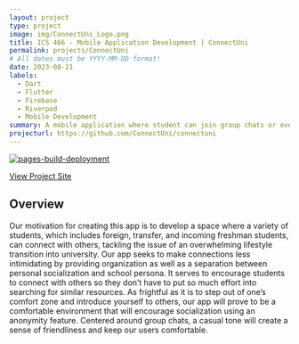 ```yaml
---
layout: project
type: project
image: img/ConnectUni_Logo.png
title: ICS 466 - Mobile Application Development | ConnectUni
permalink: projects/ConnectUni
# All dates must be YYYY-MM-DD format!
date: 2023-08-21
labels:
  - Dart
  - Flutter
  - Firebase
  - Riverpod
  - Mobile Development
summary: A mobile application where student can join group chats or events with other students in the same university.
projecturl: https://github.com/ConnectUni/connectuni
---
```


[![pages-build-deployment](https://github.com/ConnectUni/connectuni.github.io/actions/workflows/pages/pages-build-deployment/badge.svg)](https://github.com/ConnectUni/connectuni.github.io/actions/workflows/pages/pages-build-deployment)

[View Project Site](https://connectuni.github.io/)
## Overview
Our motivation for creating this app is to develop a space where a variety of students, which includes foreign, transfer, and incoming freshman students, can connect with others, tackling the issue of an overwhelming lifestyle transition into university. Our app seeks to make connections less intimidating by providing organization as well as a separation between personal socialization and school persona. It serves to encourage students to connect with others so they don’t have to put so much effort into searching for similar resources. As frightful as it is to step out of one’s comfort zone and introduce yourself to others, our app will prove to be a comfortable environment that will encourage socialization using an anonymity feature. Centered around group chats, a casual tone will create a sense of friendliness and keep our users comfortable.